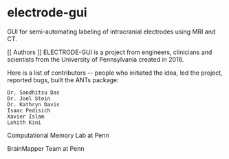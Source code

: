 # electrode-gui
GUI for semi-automating labeling of intracranial electrodes using MRI and CT.

[[ Authors ]]
ELECTRODE-GUI is a project from engineers, clinicians and scientists from the University of Pennsylvania created in 2016. 

Here is a list of contributors -- people who initiated the idea, led the project, reported bugs, built the ANTs package:

	Dr. Sandhitsu Das
	Dr. Joel Stein
	Dr. Kathryn Davis
	Isaac Pedisich
	Xavier Islam
	Lohith Kini
	

Computational Memory Lab at Penn

BrainMapper Team at Penn
